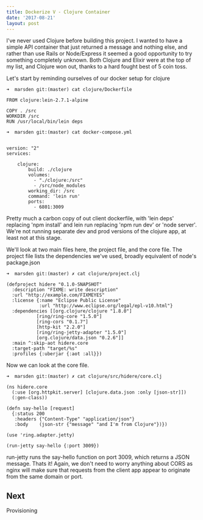 ```yaml
---
title: Dockerize V - Clojure Container
date: '2017-08-21'
layout: post
---
```


I've never used Clojure before building this project. I wanted to have a simple API container that just returned a message and nothing else, and rather than use Rails or Node/Express it seemed a good opportunity to try something completely unknown. Both Clojure and Elixir were at the top of my list, and Clojure won out, thanks to a hard fought best of 5 coin toss.

Let's start by reminding ourselves of our docker setup for clojure

```
➜  marsden git:(master) cat clojure/Dockerfile
```
```
FROM clojure:lein-2.7.1-alpine

COPY . /src
WORKDIR /src
RUN /usr/local/bin/lein deps

```

```
➜  marsden git:(master) cat docker-compose.yml
```
```

version: "2"
services:

    clojure:
        build: ./clojure
        volumes:
          - "./clojure:/src"
          - /src/node_modules
        working_dir: /src
        command: 'lein run'
        ports:
          - 6801:3009
```

Pretty much a carbon copy of out client dockerfile, with 'lein deps' replacing 'npm install' and lein run replacing 'npm run dev' or 'node server'. We're not running separate dev and prod versions of the clojure app, at least not at this stage.

We'll look at two main files here, the project file, and the core file. The project file lists the dependencies we've used, broadly equivalent of node's package.json

```
➜  marsden git:(master) ✗ cat clojure/project.clj
```
```
(defproject hidere "0.1.0-SNAPSHOT"
  :description "FIXME: write description"
  :url "http://example.com/FIXMEYES"
  :license {:name "Eclipse Public License"
            :url "http://www.eclipse.org/legal/epl-v10.html"}
  :dependencies [[org.clojure/clojure "1.8.0"]
           [ring/ring-core "1.5.0"]
           [ring-cors "0.1.7"]
           [http-kit "2.2.0"]
           [ring/ring-jetty-adapter "1.5.0"]
           [org.clojure/data.json "0.2.6"]]
  :main ^:skip-aot hidere.core
  :target-path "target/%s"
  :profiles {:uberjar {:aot :all}})
  ```
  
Now we can look at the core file.
```
➜  marsden git:(master) ✗ cat clojure/src/hidere/core.clj
```
```
(ns hidere.core
  (:use [org.httpkit.server] [clojure.data.json :only [json-str]])
  (:gen-class))

(defn say-hello [request]
  {:status 200
   :headers {"Content-Type" "application/json"}
   :body    (json-str {"message" "and I'm from Clojure"})})

(use 'ring.adapter.jetty)

(run-jetty say-hello {:port 3009})
```

run-jetty runs the say-hello function on port 3009, which returns a JSON message. Thats it! Again, we don't need to worry anything about CORS as nginx will make sure that requests from the client app appear to originate from the same domain or port.

Next
---

Provisioning
